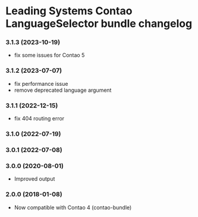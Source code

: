 Leading Systems Contao LanguageSelector bundle changelog
===========================================

### 3.1.3 (2023-10-19)
 * fix some issues for Contao 5

### 3.1.2 (2023-07-07)
 * fix performance issue
 * remove deprecated language argument

### 3.1.1 (2022-12-15)
 * fix 404 routing error

### 3.1.0 (2022-07-19)

### 3.0.1 (2022-07-08)

### 3.0.0 (2020-08-01)
 * Improved output

### 2.0.0 (2018-01-08)
 * Now compatible with Contao 4 (contao-bundle)